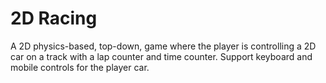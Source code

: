 # 2D Racing

A 2D physics-based, top-down, game where the player is controlling a 2D car on a track with a lap counter and time counter.
Support keyboard and mobile controls for the player car.